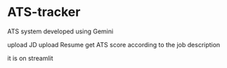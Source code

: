 # ATS-tracker
ATS system developed using Gemini

upload JD
upload Resume 
get ATS score according to the job description 

it is on streamlit
